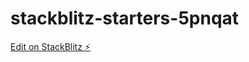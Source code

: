 # stackblitz-starters-5pnqat

[Edit on StackBlitz ⚡️](https://stackblitz.com/edit/stackblitz-starters-5pnqat)